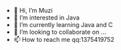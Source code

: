 - 👋 Hi, I’m Muzi
- 👀 I’m interested in Java
- 🌱 I’m currently learning Java and C
- 💞️ I’m looking to collaborate on ... 
- 📫 How to reach me qq:1375419752

<!---
1375419752/1375419752 is a ✨ special ✨ repository because its `README.md` (this file) appears on your GitHub profile.
You can click the Preview link to take a look at your changes.
--->
